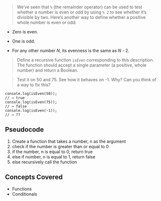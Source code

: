 >We’ve seen that `%` (the remainder operator) can be used to test whether a number is even or odd by using `% 2` to see whether it’s divisible by two. Here’s another way to define whether a positive whole number is even or odd:

- Zero is even.
    
- One is odd.
    
- For any other number _N_, its evenness is the same as _N_ - 2.
    

>Define a recursive function `isEven` corresponding to this description. The function should accept a single parameter (a positive, whole number) and return a Boolean.

>Test it on 50 and 75. See how it behaves on -1. Why? Can you think of a way to fix this?

```
console.log(isEven(50));
// → true
console.log(isEven(75));
// → false
console.log(isEven(-1));
// → ??
```

## Pseudocode

1. Create a function that takes a number, n as the argument
2. check if the number is greater than or equal to 0
3.  if the number, n is equal to 0, return true
4. else if number, n is equal to 1, return false
5. else recursively call the function

## Concepts Covered
- Functions
- Conditionals